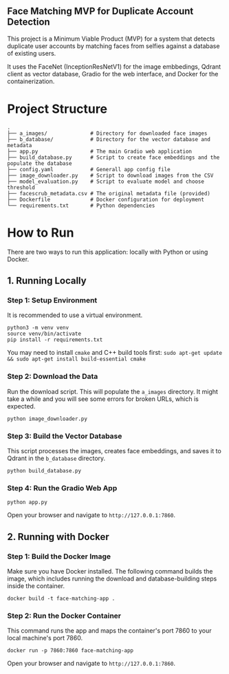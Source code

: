 Face Matching MVP for Duplicate Account Detection
-------------------------------------------------
This project is a Minimum Viable Product (MVP) for a system that detects duplicate user accounts by matching faces from selfies against a database of existing users.

It uses the FaceNet (InceptionResNetV1) for the image embbedings, Qdrant client as vector database, Gradio for the web interface, and Docker for the containerization.

# Project Structure
```
.
├── a_images/              # Directory for downloaded face images
├── b_database/            # Directory for the vector database and metadata
├── app.py                 # The main Gradio web application
├── build_database.py      # Script to create face embeddings and the populate the database
├── config.yaml            # Generall app config file
├── image_downloader.py    # Script to download images from the CSV
├── model_evaluation.py    # Script to evaluate model and choose threshold
├── facescrub_metadata.csv # The original metadata file (provided)
├── Dockerfile             # Docker configuration for deployment
└── requirements.txt       # Python dependencies
```

# How to Run
There are two ways to run this application: locally with Python or using Docker.

## 1. Running Locally

### Step 1: Setup Environment
It is recommended to use a virtual environment.

```
python3 -m venv venv
source venv/bin/activate
pip install -r requirements.txt
```

You may need to install `cmake` and C++ build tools first:
`sudo apt-get update && sudo apt-get install build-essential cmake`

### Step 2: Download the Data
Run the download script. This will populate the `a_images` directory. It might take a while and you will see some errors for broken URLs, which is expected.
```
python image_downloader.py
```
### Step 3: Build the Vector Database
This script processes the images, creates face embeddings, and saves it to Qdrant in the `b_database` directory.

```
python build_database.py
```

### Step 4: Run the Gradio Web App
```
python app.py
```

Open your browser and navigate to `http://127.0.0.1:7860`.

## 2. Running with Docker

### Step 1: Build the Docker Image
Make sure you have Docker installed. The following command builds the image, which includes running the download and database-building steps inside the container.
```
docker build -t face-matching-app .
```
### Step 2: Run the Docker Container
This command runs the app and maps the container's port 7860 to your local machine's port 7860.
```
docker run -p 7860:7860 face-matching-app
```

Open your browser and navigate to `http://127.0.0.1:7860`.

